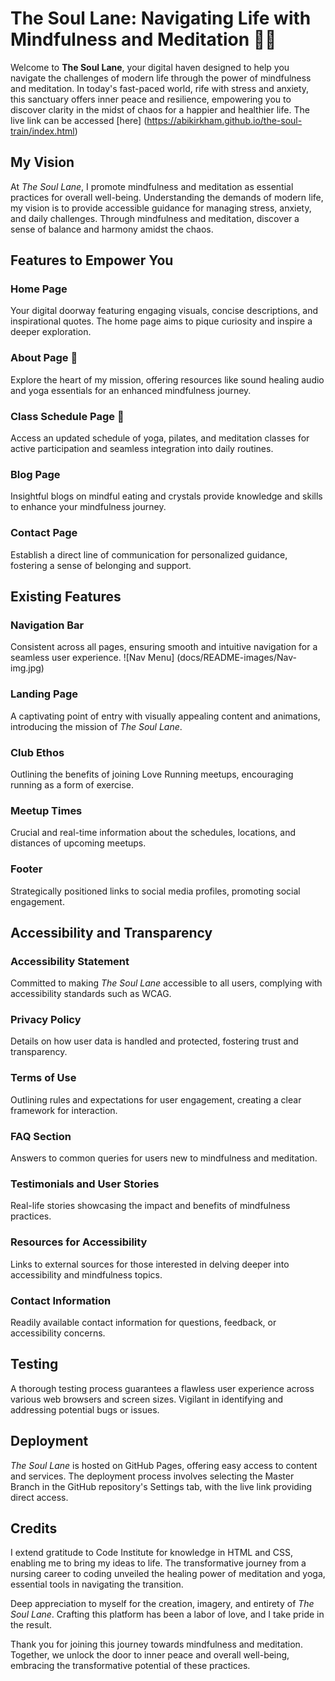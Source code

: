 # The Soul Lane: Navigating Life with Mindfulness and Meditation :lotus_position_woman:

Welcome to **The Soul Lane**, your digital haven designed to help you navigate the challenges of modern life through the power of mindfulness and meditation. In today's fast-paced world, rife with stress and anxiety, this sanctuary offers inner peace and resilience, empowering you to discover clarity in the midst of chaos for a happier and healthier life. The live link can be accessed [here] (<https://abikirkham.github.io/the-soul-train/index.html>)

## My Vision

At *The Soul Lane*, I promote mindfulness and meditation as essential practices for overall well-being. Understanding the demands of modern life, my vision is to provide accessible guidance for managing stress, anxiety, and daily challenges. Through mindfulness and meditation, discover a sense of balance and harmony amidst the chaos.

## Features to Empower You

### Home Page
Your digital doorway featuring engaging visuals, concise descriptions, and inspirational quotes. The home page aims to pique curiosity and inspire a deeper exploration.

### About Page :dizzy:

Explore the heart of my mission, offering resources like sound healing audio and yoga essentials for an enhanced mindfulness journey.

### Class Schedule Page :calendar:
Access an updated schedule of yoga, pilates, and meditation classes for active participation and seamless integration into daily routines.

### Blog Page
Insightful blogs on mindful eating and crystals provide knowledge and skills to enhance your mindfulness journey.

### Contact Page
Establish a direct line of communication for personalized guidance, fostering a sense of belonging and support.

## Existing Features

### Navigation Bar
Consistent across all pages, ensuring smooth and intuitive navigation for a seamless user experience.
![Nav Menu] (docs/README-images/Nav-img.jpg)

### Landing Page
A captivating point of entry with visually appealing content and animations, introducing the mission of *The Soul Lane*.

### Club Ethos
Outlining the benefits of joining Love Running meetups, encouraging running as a form of exercise.

### Meetup Times
Crucial and real-time information about the schedules, locations, and distances of upcoming meetups.

### Footer
Strategically positioned links to social media profiles, promoting social engagement.

## Accessibility and Transparency

### Accessibility Statement
Committed to making *The Soul Lane* accessible to all users, complying with accessibility standards such as WCAG.

### Privacy Policy
Details on how user data is handled and protected, fostering trust and transparency.

### Terms of Use
Outlining rules and expectations for user engagement, creating a clear framework for interaction.

### FAQ Section
Answers to common queries for users new to mindfulness and meditation.

### Testimonials and User Stories
Real-life stories showcasing the impact and benefits of mindfulness practices.

### Resources for Accessibility
Links to external sources for those interested in delving deeper into accessibility and mindfulness topics.

### Contact Information
Readily available contact information for questions, feedback, or accessibility concerns.

## Testing

A thorough testing process guarantees a flawless user experience across various web browsers and screen sizes. Vigilant in identifying and addressing potential bugs or issues.

## Deployment

*The Soul Lane* is hosted on GitHub Pages, offering easy access to content and services. The deployment process involves selecting the Master Branch in the GitHub repository's Settings tab, with the live link providing direct access.

## Credits

I extend gratitude to Code Institute for knowledge in HTML and CSS, enabling me to bring my ideas to life. The transformative journey from a nursing career to coding unveiled the healing power of meditation and yoga, essential tools in navigating the transition.

Deep appreciation to myself for the creation, imagery, and entirety of *The Soul Lane*. Crafting this platform has been a labor of love, and I take pride in the result.

Thank you for joining this journey towards mindfulness and meditation. Together, we unlock the door to inner peace and overall well-being, embracing the transformative potential of these practices.
